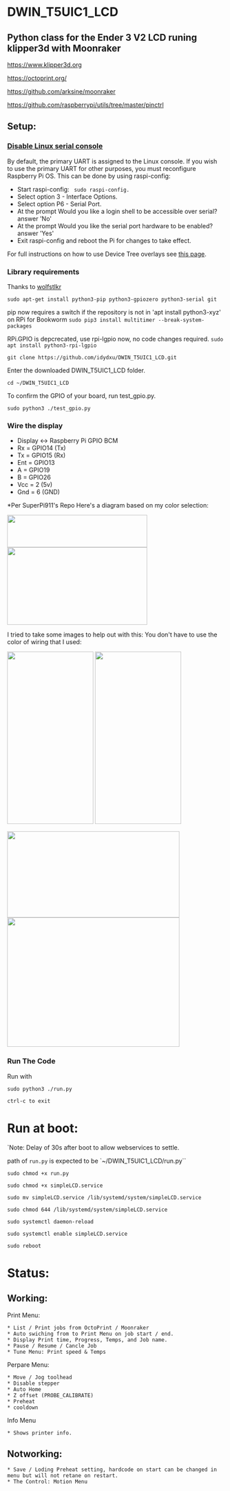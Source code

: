 # DWIN_T5UIC1_LCD

## Python class for the Ender 3 V2 LCD runing klipper3d with Moonraker 

https://www.klipper3d.org

https://octoprint.org/

https://github.com/arksine/moonraker

https://github.com/raspberrypi/utils/tree/master/pinctrl


## Setup:

### [Disable Linux serial console](https://www.raspberrypi.org/documentation/configuration/uart.md)
  By default, the primary UART is assigned to the Linux console. If you wish to use the primary UART for other purposes, you must reconfigure Raspberry Pi OS. This can be done by using raspi-config:

  * Start raspi-config: <code> sudo raspi-config. </code>
  * Select option 3 - Interface Options.
  * Select option P6 - Serial Port.
  * At the prompt Would you like a login shell to be accessible over serial? answer 'No'
  * At the prompt Would you like the serial port hardware to be enabled? answer 'Yes'
  * Exit raspi-config and reboot the Pi for changes to take effect.
  
  For full instructions on how to use Device Tree overlays see [this page](https://www.raspberrypi.org/documentation/configuration/device-tree.md). 

### Library requirements 

  Thanks to [wolfstlkr](https://www.reddit.com/r/ender3v2/comments/mdtjvk/octoprint_klipper_v2_lcd/gspae7y)

  ``` sudo apt-get install python3-pip python3-gpiozero python3-serial git ```
  
  pip now requires a switch if the repository is not in 'apt install python3-xyz' on RPi for Bookworm
  ``` sudo pip3 install multitimer --break-system-packages ```
  
  RPi.GPIO is depcrecated, use rpi-lgpio now, no code changes required.
  ``` sudo apt install python3-rpi-lgpio ```

```
git clone https://github.com/idydxu/DWIN_T5UIC1_LCD.git
```  

Enter the downloaded DWIN_T5UIC1_LCD folder.
```
cd ~/DWIN_T5UIC1_LCD
```

To confirm the GPIO of your board, run test_gpio.py.
```
sudo python3 ./test_gpio.py
```

### Wire the display 
  * Display <-> Raspberry Pi GPIO BCM
  * Rx  =   GPIO14  (Tx)
  * Tx  =   GPIO15  (Rx)
  * Ent =   GPIO13
  * A   =   GPIO19
  * B   =   GPIO26
  * Vcc =   2   (5v)
  * Gnd =   6   (GND)    

*Per SuperPi911's Repo
Here's a diagram based on my color selection:

<img src ="images/GPIO.png?raw=true" width="325" height="75">
<img src ="images/panel.png?raw=true" width="325" height="180">

I tried to take some images to help out with this: You don't have to use the color of wiring that I used:

<img src ="images/wire1.png?raw=true" width="200" height="400"> <img src ="images/wire2.png?raw=true" width="200" height="400">

<img src ="images/wire3.png?raw=true" width="400" height="200">

<img src ="images/wire4.png?raw=true" width="400" height="300">

### Run The Code

Run with    
```
sudo python3 ./run.py
```
 
```ctrl-c to exit```

# Run at boot:

`Note: Delay of 30s after boot to allow webservices to settle.

path of `run.py` is expected to be `~/DWIN_T5UIC1_LCD/run.py``

   ```
   sudo chmod +x run.py
   ```   
   ```
   sudo chmod +x simpleLCD.service
   ```   
   ```
   sudo mv simpleLCD.service /lib/systemd/system/simpleLCD.service
   ```      
   ```
   sudo chmod 644 /lib/systemd/system/simpleLCD.service
   ```      
   ```
   sudo systemctl daemon-reload
   ```      
   ```
   sudo systemctl enable simpleLCD.service
   ```      
   ```
   sudo reboot
   ```
   
   

# Status:

## Working:

 Print Menu:
 
    * List / Print jobs from OctoPrint / Moonraker
    * Auto swiching from to Print Menu on job start / end.
    * Display Print time, Progress, Temps, and Job name.
    * Pause / Resume / Cancle Job
    * Tune Menu: Print speed & Temps

 Perpare Menu:
 
    * Move / Jog toolhead
    * Disable stepper
    * Auto Home
    * Z offset (PROBE_CALIBRATE)
    * Preheat
    * cooldown
 
 Info Menu
 
    * Shows printer info.

## Notworking:
    * Save / Loding Preheat setting, hardcode on start can be changed in menu but will not retane on restart.
    * The Control: Motion Menu
